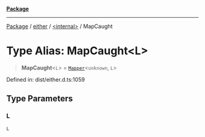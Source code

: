 [**Package**](../../../README.md)

***

[Package](../../../modules.md) / [either](../../README.md) / [\<internal\>](../README.md) / MapCaught

# Type Alias: MapCaught\<L\>

> **MapCaught**\<`L`\> = [`Mapper`](../../../types/type-aliases/Mapper.md)\<`unknown`, `L`\>

Defined in: dist/either.d.ts:1059

## Type Parameters

### L

`L`
